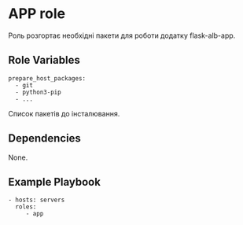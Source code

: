 APP role
=========

Роль розгортає необхідні пакети для роботи додатку flask-alb-app.

Role Variables
--------------

```
prepare_host_packages:
  - git
  - python3-pip
  - ...
```
Список пакетів до інсталювання.

Dependencies
------------

None.

Example Playbook
----------------

    - hosts: servers
      roles:
         - app
